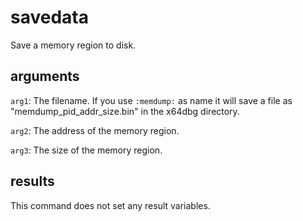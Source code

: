 # savedata

Save a memory region to disk.

## arguments

`arg1`: The filename. If you use `:memdump:` as name it will save a file as "memdump_pid_addr_size.bin" in the x64dbg directory.

`arg2`: The address of the memory region.

`arg3`: The size of the memory region.

## results

This command does not set any result variables.